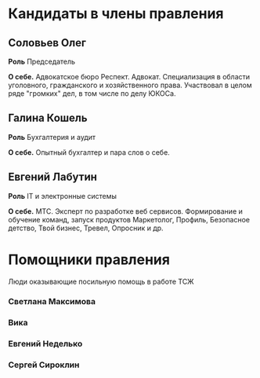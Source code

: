 
# Кандидаты в члены правления

## Соловьев Олег

**Роль** Председатель

**О себе.** Адвокатское бюро Респект. Адвокат. Специализация в области уголовного, гражданского и хозяйственного права. Участвовал в целом ряде "громких" дел, в том  числе по делу ЮКОСа.

## Галина Кошель

**Роль** Бухгалтерия и аудит

**О себе.** Опытный бухгалтер и пара слов о себе.

## Евгений Лабутин

**Роль** IT и электронные системы

**О себе.** МТС. Эксперт по разработке веб сервисов. Формирование и обучение команд, запуск продуктов Маркетолог, Профиль, Безопасное детство, Твой бизнес, Тревел, Опросник и др.

# Помощники правления

Люди оказывающие посильную помощь в работе ТСЖ

### Светлана Максимова

### Вика

### Евгений Неделько

### Сергей Сироклин
